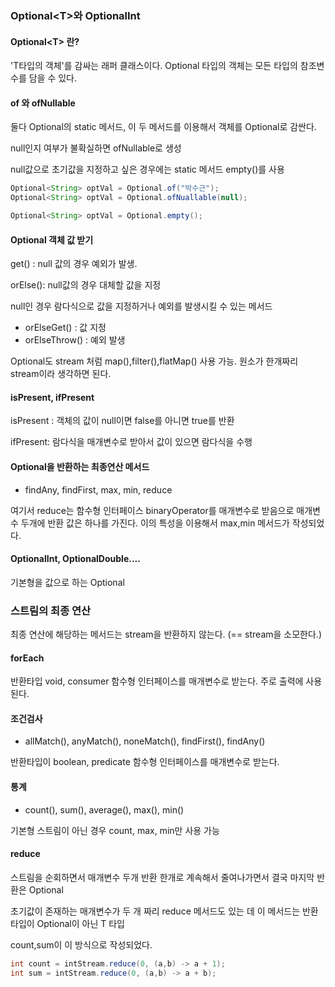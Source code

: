 ### Optional\<T>와 OptionalInt



#### Optional\<T> 란?



'T타입의 객체'를 감싸는 래퍼 클래스이다. Optional 타입의 객체는 모든 타입의 참조변수를 담을 수 있다.



#### of 와 ofNullable



둘다 Optional의 static 메서드, 이 두 메서드를 이용해서 객체를 Optional로 감싼다.

null인지 여부가 불확실하면 ofNullable로 생성



null값으로 초기값을 지정하고 싶은 경우에는 static 메서드 empty()를 사용



```java
Optional<String> optVal = Optional.of("박수근");
Optional<String> optVal = Optional.ofNuallable(null);

Optional<String> optVal = Optional.empty();
```



#### Optional 객체 값 받기



get() : null 값의 경우 예외가 발생.

orElse(): null값의 경우 대체할 값을 지정



null인 경우 람다식으로 값을 지정하거나 예외를 발생시킬 수 있는 메서드

- orElseGet() : 값 지정
- orElseThrow() : 예외 발생



Optional도 stream 처럼 map(),filter(),flatMap() 사용 가능. 원소가 한개짜리 stream이라 생각하면 된다.



#### isPresent, ifPresent



isPresent : 객체의 값이 null이면 false를 아니면 true를 반환

ifPresent: 람다식을 매개변수로 받아서 값이 있으면 람다식을 수행



#### Optional을 반환하는 최종연산 메서드



- findAny, findFirst, max, min, reduce



여기서 reduce는 함수형 인터페이스 binaryOperator를 매개변수로 받음으로 매개변수 두개에 반환 값은 하나를 가진다. 이의 특성을 이용해서 max,min 메서드가 작성되었다.



#### OptionalInt, OptionalDouble....



기본형을 값으로 하는 Optional



### 스트림의 최종 연산



최종 연산에 해당하는 메서드는 stream을 반환하지 않는다. (== stream을 소모한다.)



#### forEach



반환타입 void, consumer 함수형 인터페이스를 매개변수로 받는다. 주로 출력에 사용된다.



#### 조건검사



- allMatch(), anyMatch(), noneMatch(), findFirst(), findAny()



반환타입이 boolean, predicate 함수형 인터페이스를 매개변수로 받는다.



#### 통계



- count(), sum(), average(), max(), min()



기본형 스트림이 아닌 경우 count, max, min만 사용 가능



#### reduce



스트림을 순회하면서 매개변수 두개 반환 한개로 계속해서 줄여나가면서 결국 마지막 반환은 Optional



초기값이 존재하는 매개변수가 두 개 짜리 reduce 메서드도 있는 데 이 메서드는 반환 타입이 Optional이 아닌 T 타입

count,sum이 이 방식으로 작성되었다.



```java
int count = intStream.reduce(0, (a,b) -> a + 1);
int sum = intStream.reduce(0, (a,b) -> a + b);
```

